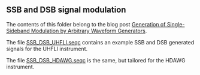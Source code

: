 ## SSB and DSB signal modulation

The contents of this folder belong to the blog post [Generation of Single-Sideband Modulation by Arbitrary Waveform Generators](https://blogs.zhinst.com/mehdia/generation-of-single-sideband-modulation-by-arbitrary-waveform-generators/).

The file [SSB_DSB_UHFLI.seqc](SSB_DSB_UHFLI.seqc) contains an example SSB and DSB generated signals for the UHFLI instrument.

The file [SSB_DSB_HDAWG.seqc](SSB_DSB_HDAWG.seqc) is the same, but tailored for the HDAWG instrument.
